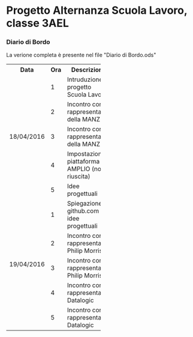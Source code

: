 <head>
	<title>Progetto Alternanza Scuola Lavoro, classe 3AEL</title>
</head>
<body>

<h1>Progetto Alternanza Scuola Lavoro, classe 3AEL</h1>
<h3>Diario di Bordo</h3>
<p>La verione completa è presente nel file "Diario di Bordo.ods"</p>

<table style="width:50%">
  <tr>
    <th>Data</th>
    <th>Ora</th>		
    <th>Descrizione</th>
  </tr>
  <tr>
    <td rowspan = "5">18/04/2016</td>
    <td>1</td>		
    <td>Intruduzione al progetto Scuola Lavoro</td>
  </tr>
  <tr>
    <td>2</td>		
    <td>Incontro con rappresentante della MANZ AG</td>
  </tr>
  <tr>
    <td>3</td>
    <td>Incontro con rappresentante della MANZ AG</td>		
  </tr>
  <tr>
    <td>4</td>		
    <td>Impostazione piattaforma AMPLIO (non riuscita)</td>
  </tr>
  <tr>
    <td>5</td>		
    <td>Idee progettuali</td>
  </tr>
  <tr>
    <td rowspan = "5">19/04/2016</td>
    <td>1</td>		
    <td>Spiegazione github.com e idee progettuali</td>
  </tr>
  <tr>
    <td>2</td>		
    <td>Incontro con rappresentante Philip Morris</td>
  </tr>
  <tr>
    <td>3</td>		
    <td>Incontro con rappresentante Philip Morris</td>
  </tr>
  <tr>
    <td>4</td>		
    <td>Incontro con rappresentante Datalogic</td>
  </tr>
  <tr>
    <td>5</td>		
    <td>Incontro con rappresentante Datalogic</td>
  </tr>
</table>

</body>
</html>
